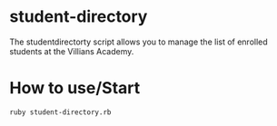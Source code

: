 # student-directory

The studentdirectorty script allows you to manage the list of enrolled students at the Villians Academy.

# How to use/Start

```shell
ruby student-directory.rb
```